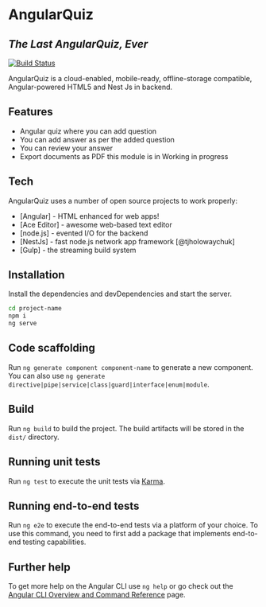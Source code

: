 # AngularQuiz
## _The Last AngularQuiz, Ever_


[![Build Status](https://travis-ci.org/joemccann/dillinger.svg?branch=master)](https://travis-ci.org/joemccann/dillinger)

AngularQuiz is a cloud-enabled, mobile-ready, offline-storage compatible,
Angular-powered HTML5 and Nest Js in backend.

## Features

- Angular quiz where you can add question
- You can add answer as per the added question
- You can review your answer
- Export documents as PDF this module is in Working in progress



## Tech

AngularQuiz uses a number of open source projects to work properly:

- [Angular] - HTML enhanced for web apps!
- [Ace Editor] - awesome web-based text editor
- [node.js] - evented I/O for the backend
- [NestJs] - fast node.js network app framework [@tjholowaychuk]
- [Gulp] - the streaming build system

## Installation
Install the dependencies and devDependencies and start the server.

```sh
cd project-name
npm i
ng serve
```

## Code scaffolding

Run `ng generate component component-name` to generate a new component. You can also use `ng generate directive|pipe|service|class|guard|interface|enum|module`.

## Build

Run `ng build` to build the project. The build artifacts will be stored in the `dist/` directory.

## Running unit tests

Run `ng test` to execute the unit tests via [Karma](https://karma-runner.github.io).

## Running end-to-end tests

Run `ng e2e` to execute the end-to-end tests via a platform of your choice. To use this command, you need to first add a package that implements end-to-end testing capabilities.

## Further help

To get more help on the Angular CLI use `ng help` or go check out the [Angular CLI Overview and Command Reference](https://angular.io/cli) page.

